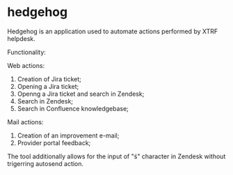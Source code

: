 hedgehog
========
Hedgehog is an application used to automate actions performed by XTRF helpdesk.

Functionality:

Web actions:

1) Creation of Jira ticket;
2) Opening a Jira ticket;
3) Openng a Jira ticket and search in Zendesk;
4) Search in Zendesk;
5) Search in Confluence knowledgebase;

Mail actions:

1) Creation of an improvement e-mail;
2) Provider portal feedback;

The tool additionally allows for the input of "ś" character in Zendesk without trigerring autosend action.

 
